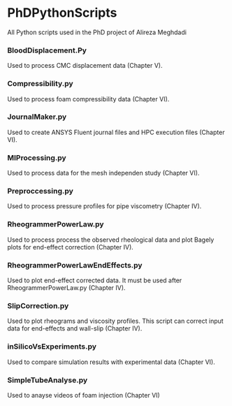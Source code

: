 # PhDPythonScripts
All Python scripts used in the PhD project of Alireza Meghdadi


### BloodDisplacement.Py
Used to process CMC displacement data (Chapter V).

### Compressibility.py
Used to process foam compressibility data (Chapter VI).

### JournalMaker.py
Used to create ANSYS Fluent journal files and HPC execution files (Chapter VI).

### MIProcessing.py
Used to process data for the mesh independen study (Chapter VI).

### Preproccessing.py
Used to process pressure profiles for pipe viscometry (Chapter IV). 

### RheogrammerPowerLaw.py
Used to process process the observed rheological data and plot Bagely plots for end-effect correction (Chapter IV). 

### RheogrammerPowerLawEndEffects.py
Used to plot end-effect corrected data. It must be used after RheogrammerPowerLaw.py (Chapter IV).

### SlipCorrection.py
Used to plot rheograms and viscosity profiles. This script can correct input data for end-effects and wall-slip (Chapter IV).

### inSilicoVsExperiments.py
Used to compare simulation results with experimental data (Chapter VI).

### SimpleTubeAnalyse.py
Used to anayse videos of foam injection (Chapter VI)
